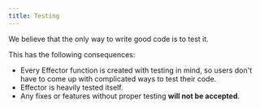 ```yaml
---
title: Testing
---
```


We believe that the only way to write good code is to test it.

This has the following consequences:

- Every Effector function is created with testing in mind, so users don't have to come up with complicated ways to test their code.
- Effector is heavily tested itself.
- Any fixes or features without proper testing **will not be accepted**.
